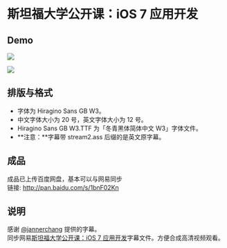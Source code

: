 斯坦福大学公开课：iOS 7 应用开发
===============================


Demo
----

![](http://ww4.sinaimg.cn/large/69fe98c3gw1eelg25qchaj211y0lc0x1.jpg)

![](http://ww2.sinaimg.cn/large/69fe98c3gw1eelg2b8yesj211y0lctdi.jpg)

排版与格式
---------

* 字体为 Hiragino Sans GB W3。
* 中文字体大小为 20 号，英文字体大小为 12 号。
* Hiragino Sans GB W3.TTF 为「冬青黑体简体中文 W3」字体文件。
* **注意：**字幕带 stream2.ass 后缀的是英文原字幕。

成品
----

成品已上传百度网盘，基本可以与网易同步  
链接: http://pan.baidu.com/s/1bnF02Kn

说明
----

感谢 [@jannerchang](https://github.com/jannerchang) 提供的字幕。  
同步网易[斯坦福大学公开课：iOS 7 应用开发](http://v.163.com/special/opencourse/ios7.html)字幕文件。方便合成高清视频观看。


